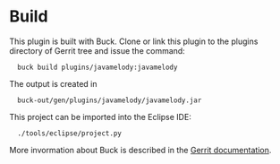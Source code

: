 Build
=====

This plugin is built with Buck.
Clone or link this plugin to the plugins directory of Gerrit tree
and issue the command:

```
  buck build plugins/javamelody:javamelody
```

The output is created in

```
  buck-out/gen/plugins/javamelody/javamelody.jar
```

This project can be imported into the Eclipse IDE:

```
  ./tools/eclipse/project.py
```

More invormation about Buck is described in the [Gerrit
documentation](../../../Documentation/dev-buck.html).
